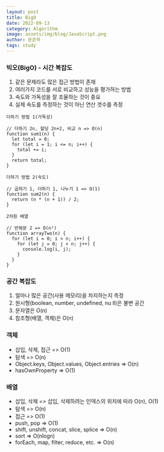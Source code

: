 ```yaml
---
layout: post
title: BigO
date: 2022-09-13
category: Algorithm
image: assets/img/blog/JavaScript.png
author: 문준혁
tags: study
---
```


### 빅오(BigO) - 시간 복잡도

1. 같은 문제라도 많은 접근 방법이 존재
2. 여러가지 코드를 서로 비교하고 성능을 평가하는 방법
3. 속도와 가독성을 잘 조율하는 것이 중요
4. 실제 속도를 측정하는 것이 아닌 연산 갯수를 측정

```
더하기 방법 1(가독성)

// 더하기 2n, 할당 2n+2, 비교 n => O(n)
function sum1(n) {
  let total = 0;
  for (let i = 1; i <= n; i++) {
    total += i;
  }
  return total;
}
```

```
더하기 방법 2(속도)

// 곱하기 1, 더하기 1, 나누기 1 => O(1)
function sum2(n) {
  return (n * (n + 1)) / 2;
}
```

```
2차원 배열

// 반복문 2 => O(n²)
function arrayTwo(n) {
  for (let i = 0; i < n; i++) {
    for (let j = 0; j < n; j++) {
      console.log(i, j);
    }
  }
}
```

### 공간 복잡도

1. 얼마나 많은 공간(사용 메모리)을 차지하는지 측정
2. 원시형(boolean, number, undefined, nu ll)은 불변 공간
3. 문자열은 O(n)
4. 참조형(배열, 객체)은 O(n)

### 객체

* 삽입, 삭제, 접근 => O(1)
* 탐색 => O(n)
* Object.keys, Object.values, Object.entries => O(n)
* hasOwnProperty => O(1)

### 배열

* 삽입, 삭제 => 삽입, 삭제하려는 인덱스의 위치에 따라 O(n), O(1)
* 탐색 => O(n)
* 접근 => O(1)
* push, pop => O(1)
* shift, unshift, concat, slice, splice => O(n)
* sort => O(nlogn)
* forEach, map, filter, reduce, etc. => O(n)